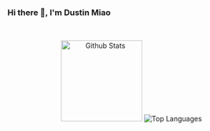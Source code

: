 ### Hi there 👋, I'm Dustin Miao

<br>
<p align="center">
  <img height="165" src="https://github-readme-stats.vercel.app/api?username=dustin-miao&count_private=true&include_all_commits=true&show_icons=true&theme=algolia" alt="Github Stats" />
  <img src="https://github-readme-stats.vercel.app/api/top-langs/?username=dustin-miao&layout=compact&theme=algolia" alt="Top Languages" />
</p>